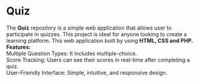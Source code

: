 # Quiz
The <b>Quiz</b> repository is a simple web application that allows user
to participate in quizzes. This project is ideal for anyone looking to create
a learning platform. This web application built by using <b>HTML, CSS and PHP.</b><br/>
<b>Features:</b><br/>
Multiple Question Types: It includes multiple-choice.<br/>
Score Tracking: Users can see their scores in real-time after completing a quiz.<br/>
User-Friendly Interface: Simple, intuitive, and responsive design.<br/>
